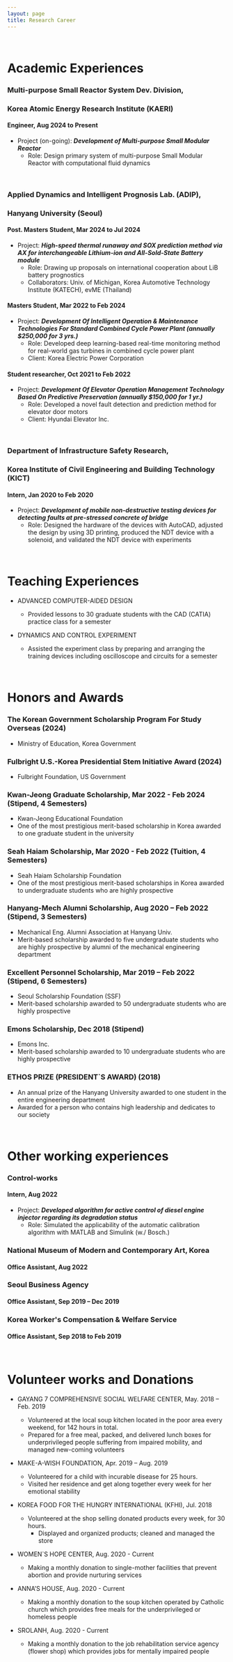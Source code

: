 ```yaml
---
layout: page
title: Research Career
---
```


<br/>

# Academic Experiences

### Multi-purpose Small Reactor System Dev. Division,
### Korea Atomic Energy Research Institute (KAERI)
#### Engineer, Aug 2024 to Present

* Project (on-going): _**Development of Multi-purpose Small Modular Reactor**_
  * Role: Design primary system of multi-purpose Small Modular Reactor with computational fluid dynamics

<br/>

### Applied Dynamics and Intelligent Prognosis Lab. (ADIP),
### Hanyang University (Seoul)
#### Post. Masters Student, Mar 2024 to Jul 2024

* Project: _**High-speed thermal runaway and SOX prediction method via AX for interchangeable Lithium-ion and All-Sold-State Battery module**_
  * Role: Drawing up proposals on international cooperation about LiB battery prognostics
  * Collaborators: Univ. of Michigan, Korea Automotive Technology Institute (KATECH), evME (Thailand)

#### Masters Student, Mar 2022 to Feb 2024

* Project: _**Development Of Intelligent Operation & Maintenance Technologies For Standard Combined Cycle Power Plant (annually $250,000 for 3 yrs.)**_
  * Role: Developed deep learning-based real-time monitoring method for real-world gas turbines in combined cycle power plant
  * Client: Korea Electric Power Corporation

#### Student researcher, Oct 2021 to Feb 2022

* Project: _**Development Of Elevator Operation Management Technology Based On Predictive Preservation (annually $150,000 for 1 yr.)**_
  * Role: Developed a novel fault detection and prediction method for elevator door motors
  * Client: Hyundai Elevator Inc.

<br/>

### Department of Infrastructure Safety Research,
### Korea Institute of Civil Engineering and Building Technology (KICT)
#### Intern, Jan 2020 to Feb 2020

* Project: _**Development of mobile non-destructive testing devices for detecting faults at pre-stressed concrete of bridge**_
  * Role: Designed the hardware of the devices with AutoCAD, adjusted the design by using 3D printing, produced the NDT device with a solenoid, and validated the NDT device with experiments

<br/>

# Teaching Experiences

* ADVANCED COMPUTER-AIDED DESIGN
  * Provided lessons to 30 graduate students with the CAD (CATIA) practice class for a semester

* DYNAMICS AND CONTROL EXPERIMENT
  * Assisted the experiment class by preparing and arranging the training devices including oscilloscope and circuits for a semester

<br/>

# Honors and Awards

### The Korean Government Scholarship Program For Study Overseas (2024)
* Ministry of Education, Korea Government

### Fulbright U.S.-Korea Presidential Stem Initiative Award	(2024)
* Fulbright Foundation, US Government

### Kwan-Jeong Graduate Scholarship,	Mar 2022 - Feb 2024 (Stipend, 4 Semesters)
* Kwan-Jeong Educational Foundation
* One of the most prestigious merit-based scholarship in Korea awarded to one graduate student in the university

### Seah Haiam Scholarship, Mar 2020 - Feb 2022 (Tuition, 4 Semesters)
* Seah Haiam Scholarship Foundation
* One of the most prestigious merit-based scholarships in Korea awarded to undergraduate students who are highly prospective

### Hanyang-Mech Alumni Scholarship, Aug 2020 – Feb 2022 (Stipend, 3 Semesters)
* Mechanical Eng. Alumni Association at Hanyang Univ.
* Merit-based scholarship awarded to five undergraduate students who are highly prospective by alumni of the mechanical engineering department

### Excellent Personnel Scholarship, Mar 2019 – Feb 2022 (Stipend, 6 Semesters)
* Seoul Scholarship Foundation (SSF)
* Merit-based scholarship awarded to 50 undergraduate students who are highly prospective

### Emons Scholarship, Dec 2018 (Stipend)
* Emons Inc.
* Merit-based scholarship awarded to 10 undergraduate students who are highly prospective

### ETHOS PRIZE (PRESIDENT`S AWARD)	(2018)
* An annual prize of the Hanyang University awarded to one student in the entire engineering department
*	Awarded for a person who contains high leadership and dedicates to our society

<br/>

# Other working experiences

### Control-works
#### Intern, Aug 2022

* Project: _**Developed algorithm for active control of diesel engine injector regarding its degradation status**_
  * Role: Simulated the applicability of the automatic calibration algorithm with MATLAB and Simulink (w./ Bosch.)

### National Museum of Modern and Contemporary Art, Korea
#### Office Assistant, Aug 2022

### Seoul Business Agency
#### Office Assistant, Sep 2019 – Dec 2019

### Korea Worker's Compensation & Welfare Service
#### Office Assistant, Sep 2018 to Feb 2019

<br/>

# Volunteer works and Donations
* GAYANG 7 COMPREHENSIVE SOCIAL WELFARE CENTER,	 May. 2018 – Feb. 2019
  *	Volunteered at the local soup kitchen located in the poor area every weekend, for 142 hours in total.
  *	Prepared for a free meal, packed, and delivered lunch boxes for underprivileged people suffering from impaired mobility, and managed new-coming volunteers

* MAKE-A-WISH FOUNDATION,	 Apr. 2019 – Aug. 2019
  *	Volunteered for a child with incurable disease for 25 hours.
  *	Visited her residence and get along together every week for her emotional stability

* KOREA FOOD FOR THE HUNGRY INTERNATIONAL (KFHI), 	Jul. 2018
  *	Volunteered at the shop selling donated products every week, for 30 hours.
 	* Displayed and organized products; cleaned and managed the store

* WOMEN`S HOPE CENTER, 	Aug. 2020 - Current
  *	Making a monthly donation to single-mother facilities that prevent abortion and provide nurturing services

* ANNA’S HOUSE, 	Aug. 2020 - Current
  *	Making a monthly donation to the soup kitchen operated by Catholic church which provides free meals for the underprivileged or homeless people

* SROLANH, 	Aug. 2020 - Current
 	* Making a monthly donation to the job rehabilitation service agency (flower shop) which provides jobs for mentally impaired people
